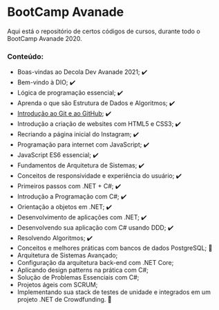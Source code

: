 # BootCamp Avanade
Aqui está o repositório de certos códigos de cursos, durante todo o BootCamp Avanade 2020.

### Conteúdo:
  - Boas-vindas ao Decola Dev Avanade 2021; :heavy_check_mark:
  - Bem-vindo à DIO; :heavy_check_mark:
  - Lógica de programação essencial; :heavy_check_mark:
  - Aprenda o que são Estrutura de Dados e Algoritmos; :heavy_check_mark:
  - <a href = ".workspace-bootcamp-avanade/livro-receitas/">Introdução ao Git e ao GitHub</a>; :heavy_check_mark:
  - Introdução a criação de websites com HTML5 e CSS3; :heavy_check_mark:
  - Recriando a página inicial do Instagram; :heavy_check_mark:
  - Programação para internet com JavaScript; :heavy_check_mark:
  - JavaScript ES6 essencial; :heavy_check_mark:
  - Fundamentos de Arquitetura de Sistemas; :heavy_check_mark:
  - Conceitos de responsividade e experiência do usuário; :heavy_check_mark:
  - Primeiros passos com .NET + C#; :heavy_check_mark:
  - Introdução a Programação com C#; :heavy_check_mark:
  - Orientação a objetos em .NET; :heavy_check_mark:
  - Desenvolvimento de aplicações com .NET; :heavy_check_mark:
  - Desenvolvendo sua aplicação com C# usando DDD; :heavy_check_mark:
  - Resolvendo Algoritmos; :heavy_check_mark:
  - Conceitos e melhores práticas com bancos de dados PostgreSQL; :memo:
  - Arquitetura de Sistemas Avançado;
  - Configuração da arquitetura back-end com .NET Core;
  - Aplicando design patterns na prática com C#;
  - Solução de Problemas Essenciais com C#;
  - Projetos ágeis com SCRUM;
  - Implementando sua stack de testes de unidade e integrados em um projeto .NET de Crowdfunding. :checkered_flag:

